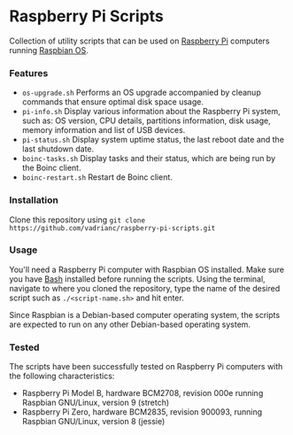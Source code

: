 # Raspberry Pi Scripts
Collection of utility scripts that can be used on [Raspberry Pi](https://www.raspberrypi.org/) computers running [Raspbian OS](https://www.raspberrypi.org/downloads/raspbian/).

### Features
* `os-upgrade.sh`
  Performs an OS upgrade accompanied by cleanup commands that ensure optimal disk space usage.
* `pi-info.sh`
  Display various information about the Raspberry Pi system, such as: OS version, CPU details, partitions information, disk usage, memory information and list of USB devices.
* `pi-status.sh`
  Display system uptime status, the last reboot date and the last shutdown date.
* `boinc-tasks.sh`
  Display tasks and their status, which are being run by the Boinc client.
* `boinc-restart.sh`
  Restart de Boinc client.


### Installation
Clone this repository using `git clone https://github.com/vadrianc/raspberry-pi-scripts.git`

### Usage
You'll need a Raspberry Pi computer with Raspbian OS installed. Make sure you have [Bash](https://www.gnu.org/software/bash/) installed before running the scripts.
Using the terminal, navigate to where you cloned the repository, type the name of the desired script such as `./<script-name.sh>` and hit enter.

Since Raspbian is a Debian-based computer operating system, the scripts are expected to run on any other Debian-based operating system.

### Tested
The scripts have been successfully tested on Raspberry Pi computers with the following characteristics:
* Raspberry Pi Model B, hardware BCM2708, revision 000e running Raspbian GNU/Linux, version 9 (stretch)
* Raspberry Pi Zero, hardware BCM2835, revision 900093, running Raspbian GNU/Linux, version 8 (jessie)
